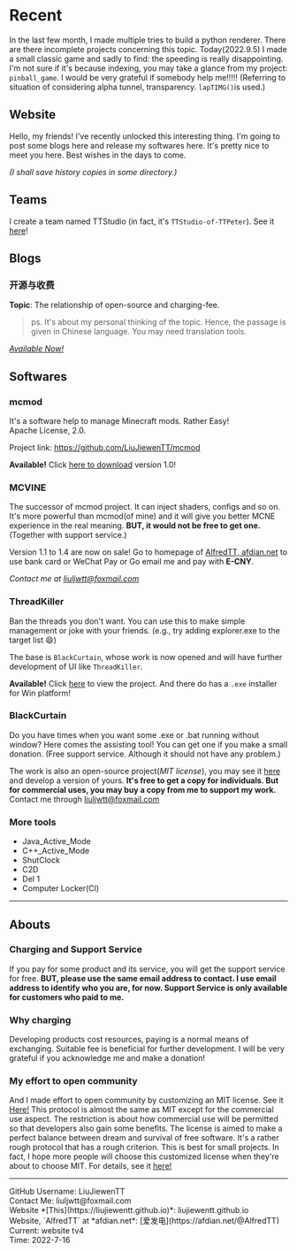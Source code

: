 # Recent

In the last few month, I made multiple tries to build a python renderer. There are there incomplete projects concerning this topic. Today(2022.9.5) I made a small classic game and sadly to find: the speeding is really disappointing. I'm not sure if it's because indexing, you may take a glance from my project: `pinball_game`. I would be very grateful if somebody help me!!!!!
(Referring to situation of considering alpha tunnel, transparency. `lapTIMG()`is used.)

## Website

Hello, my friends! I've recently unlocked this interesting thing. I'm going to post some blogs here and release my softwares here. 
It's pretty nice to meet you here. Best wishes in the days to come.

*(I shall save history copies in some directory.)*

## Teams

I create a team named TTStudio (in fact, it's `TTStudio-of-TTPeter`). See it [here](https://github.com/TTStudio-of-TTPeter)!

## Blogs

### 开源与收费

**Topic**: The relationship of open-source and charging-fee.

> ps. It's about my personal thinking of the topic. Hence, the passage is given in Chinese language. You may need translation tools.

[*Available Now!*](https://github.com/LiuJiewenTT/LiuJiewenTT.github.io/tree/main/blogs/开源与收费_SharedVersion_Export/开源与收费_SharedVersion_Interact.md)

## Softwares

### mcmod

It's a software help to manage Minecraft mods.  Rather Easy!<br>
Apache License, 2.0.

Project link: https://github.com/LiuJiewenTT/mcmod

**Available!** Click [here to download](https://github.com/LiuJiewenTT/mcmod/releases/download/v1.0.0/mcmod_v1.0_release.zip) version 1.0!

### MCVINE

The successor of mcmod project. It can inject shaders, configs and so on. It's more powerful than mcmod(of mine) and it will give you better MCNE experience in the real meaning. **BUT, it would not be free to get one.** (Together with support service.)

 Version 1.1 to 1.4 are now on sale! Go to homepage of [AlfredTT, afdian.net](https://afdian.net/@AlfredTT) to use bank card or WeChat Pay or Go email me and pay with **E-CNY**.

*Contact me at liuljwtt@foxmail.com*

### ThreadKiller

Ban the threads you don't want. You can use this to make simple management or joke with your friends. (e.g., try adding explorer.exe to the target list :smile:)

The base is `BlackCurtain`, whose work is now opened and will have further development of UI like `ThreadKiller`.

**Available!** Click [here](https://github.com/TTStudio-of-TTPeter/ThreadKiller) to view the project. And there do has a `.exe` installer for Win platform!

### BlackCurtain

Do you have times when you want some .exe or .bat running without window? Here comes the assisting tool! You can get one if you make a small donation. (Free support service. Although it should not have any problem.) 

The work is also an open-source project(*MIT license*), you may see it [here](https://github.com/LiuJiewenTT/BlackCurtain) and develop a version of yours. **It's free to get a copy for individuals. But for commercial uses, you may buy a copy from me to support my work.** Contact me through liuljwtt@foxmail.com

### More tools

- Java_Active_Mode
- C++_Active_Mode
- ShutClock
- C2D
- Del 1
- Computer Locker(Cl)

<hr>

## Abouts

### Charging and Support Service

If you pay for some product and its service, you will get the support service for free. **BUT, please use the same email address to contact. I use email address to identify who you are, for now. Support Service is only available for customers who paid to me.**

### Why charging

Developing products cost resources, paying is a normal means of exchanging. Suitable fee is beneficial for further development. I will be very grateful if you acknowledge me and make a donation!

### My effort to open community

And I made effort to open community by customizing an MIT license. See it [Here!](https://github.com/TTStudio-of-TTPeter/TTPeter-s-MIT-like-License)
This protocol is almost the same as MIT except for the commercial use aspect. The restriction is about how commercial use will be permitted so that developers also gain some benefits. The license is aimed to make a perfect balance between dream and survival of free software. It's a rather rough protocol that has a rough criterion. This is best for small projects. In fact, I hope more people will choose this customized license when they're about to choose MIT. For details, see it [here!](https://github.com/TTStudio-of-TTPeter/TTPeter-s-MIT-like-License)



<hr>
GitHub Username: LiuJiewenTT<br>
Contact Me: liuljwtt@foxmail.com<br>
Website *[This](https://liujiewentt.github.io)*: liujiewentt.github.io<br>
Website, `AlfredTT` at *afdian.net*: [爱发电](https://afdian.net/@AlfredTT)<br>
Current: website tv4<br>
Time: 2022-7-16<br>


